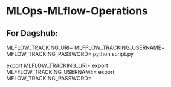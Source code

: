 # MLOps-MLflow-Operations

## For Dagshub:

MLFLOW_TRACKING_URI=
MLFFLOW_TRACKING_USERNAME=
MFLOW_TRACKING_PASSWORD=
python script.py


export MLFLOW_TRACKING_URI=
export MLFFLOW_TRACKING_USERNAME=
export MFLOW_TRACKING_PASSWORD=